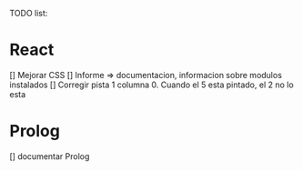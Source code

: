 TODO list: 

# React
[] Mejorar CSS
[] Informe => documentacion, informacion sobre modulos instalados
[] Corregir pista 1 columna 0. Cuando el 5 esta pintado, el 2 no lo esta

# Prolog
[] documentar Prolog